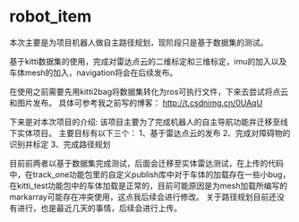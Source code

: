 # robot_item
本次主要是为项目机器人做自主路径规划，现阶段只是基于数据集的测试。

基于kitti数据集的使用，完成对雷达点云的二维标定和三维标定，imu的加入以及车体mesh的加入，navigation将会在后续发布。

在使用之前需要先用kitti2bag将数据集转化为ros可执行文件，下来去尝试将点云和图片发布。
具体可参考我之前写的博客：
http://t.csdnimg.cn/0UAqU

下来是对本次项目的介绍:
  该项目主要为了完成机器人的自主导航功能并迁移至线下实体项目。
  主要目标有以下三个：
   1、基于雷达点云的发布
   2、完成对障碍物的识别并标定
   3、完成路径规划

 目前前两者以基于数据集完成测试，后面会迁移至实体雷达测试，在上传的代码中，在track_one功能包里的自定义publish库中对于车体的加载存在一些小bug，在kitti_test功能包中的车体加载是正常的，目前可能原因是为mesh加载所编写的markarray可能存在冲突使用，这点我后续会进行修改。
 关于路径规划目前还没有进行，也是最近几天的事情，后续会进行上传。
